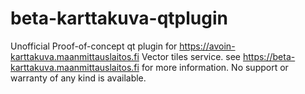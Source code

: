 # beta-karttakuva-qtplugin

Unofficial Proof-of-concept qt plugin for <https://avoin-karttakuva.maanmittauslaitos.fi> Vector tiles service.
see <https://beta-karttakuva.maanmittauslaitos.fi> for more information.
No support or warranty of any kind is available. 
